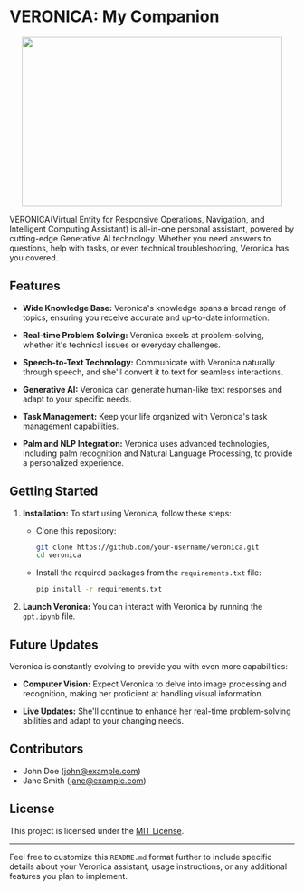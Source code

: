 # VERONICA: My Companion
<p align="center">
  <img width="460" height="300" src="https://github.com/Piyushoberoy/VERONICA/assets/68097992/37c2c713-6c54-4faf-a10a-9d66a45c9590">
</p>

VERONICA(Virtual Entity for Responsive Operations, Navigation, and Intelligent Computing Assistant) is all-in-one personal assistant, powered by cutting-edge Generative AI technology. Whether you need answers to questions, help with tasks, or even technical troubleshooting, Veronica has you covered.

## Features

- **Wide Knowledge Base:** Veronica's knowledge spans a broad range of topics, ensuring you receive accurate and up-to-date information.

- **Real-time Problem Solving:** Veronica excels at problem-solving, whether it's technical issues or everyday challenges.

- **Speech-to-Text Technology:** Communicate with Veronica naturally through speech, and she'll convert it to text for seamless interactions.

- **Generative AI:** Veronica can generate human-like text responses and adapt to your specific needs.

- **Task Management:** Keep your life organized with Veronica's task management capabilities.

- **Palm and NLP Integration:** Veronica uses advanced technologies, including palm recognition and Natural Language Processing, to provide a personalized experience.

## Getting Started

1. **Installation:** To start using Veronica, follow these steps:

   - Clone this repository:
     ```bash
     git clone https://github.com/your-username/veronica.git
     cd veronica
     ```
   - Install the required packages from the `requirements.txt` file:
     ```bash
     pip install -r requirements.txt
     ```

2. **Launch Veronica:** You can interact with Veronica by running the `gpt.ipynb` file.

## Future Updates

Veronica is constantly evolving to provide you with even more capabilities:

- **Computer Vision:** Expect Veronica to delve into image processing and recognition, making her proficient at handling visual information.

- **Live Updates:** She'll continue to enhance her real-time problem-solving abilities and adapt to your changing needs.

## Contributors

- John Doe (john@example.com)
- Jane Smith (jane@example.com)

## License

This project is licensed under the [MIT License](LICENSE).

---

Feel free to customize this `README.md` format further to include specific details about your Veronica assistant, usage instructions, or any additional features you plan to implement.
